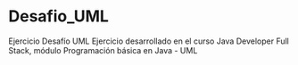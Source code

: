 # Desafio_UML
Ejercicio Desafío UML
Ejercicio desarrollado en el curso Java Developer Full Stack, módulo Programación básica en Java - UML
